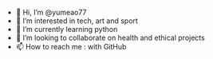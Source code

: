 - 👋 Hi, I’m @yumeao77
- 👀 I’m interested in tech, art and sport
- 🌱 I’m currently learning python
- 💞️ I’m looking to collaborate on health and ethical projects
- 📫 How to reach me : with GitHub

<!---
yumeao77/yumeao77 is a ✨ special ✨ repository because its `README.md` (this file) appears on your GitHub profile.
You can click the Preview link to take a look at your changes.
--->
